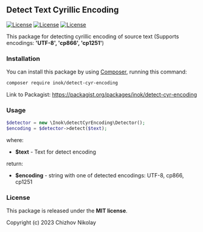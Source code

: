 ## Detect Text Cyrillic Encoding

[![License](https://poser.pugx.org/inok/detect-cyr-encoding/license)](https://packagist.org/packages/inok/detect-cyr-encoding)
[![License](https://poser.pugx.org/inok/detect-cyr-encoding/v/stable)](https://packagist.org/packages/inok/detect-cyr-encoding)
[![License](https://poser.pugx.org/inok/detect-cyr-encoding/d/monthly)](https://packagist.org/packages/inok/detect-cyr-encoding)

This package for detecting cyrillic encoding of source text (Supports encodings: **'UTF-8', 'cp866', 'cp1251'**)

### Installation

You can install this package by using [Composer](http://getcomposer.org), running this command:

```sh
composer require inok/detect-cyr-encoding
```
Link to Packagist: https://packagist.org/packages/inok/detect-cyr-encoding

### Usage

```PHP
$detector = new \Inok\detectCyrEncoding\Detector();
$encoding = $detector->detect($text);
```
where:
- **$text** - Text for detect encoding

return:
- **$encoding** - string with one of detected encodings: UTF-8, cp866, cp1251

### License

This package is released under the __MIT license__.

Copyright (c) 2023 Chizhov Nikolay
